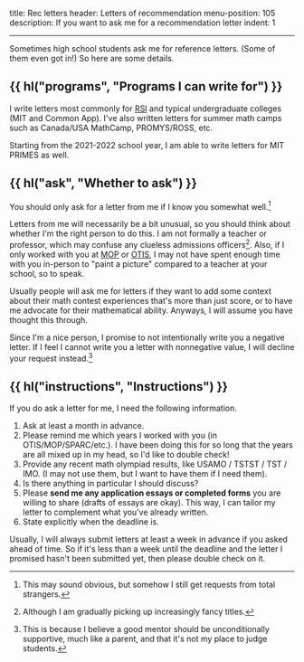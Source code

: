 title: Rec letters
header: Letters of recommendation
menu-position: 105
description: If you want to ask me for a recommendation letter
indent: 1

---

Sometimes high school students ask me for reference letters.
(Some of them even got in!)
So here are some details.

## {{ hl("programs", "Programs I can write for") }}

I write letters most commonly for
[RSI](https://www.cee.org/research-science-institute)
and typical undergraduate colleges (MIT and Common App).
I've also written letters for summer math camps
such as Canada/USA MathCamp, PROMYS/ROSS, etc.

Starting from the 2021-2022 school year,
I am able to write letters for MIT PRIMES as well.

## {{ hl("ask", "Whether to ask") }}

You should only ask for a letter from me if I know you somewhat well.[^obvious]

[^obvious]: This may sound obvious,
	but somehow I still get requests from total strangers.

Letters from me will necessarily be a bit unusual,
so you should think about whether I'm the right person to do this.
I am not formally a teacher or professor,
which may confuse any clueless admissions officers[^fancy].
Also, if I only worked with you at
[MOP](https://en.wikipedia.org/wiki/Mathematical_Olympiad_Program)
or [OTIS](otis.html), I may not have spent enough time
with you in-person to "paint a picture"
compared to a teacher at your school, so to speak.

[^fancy]: Although I am gradually picking up increasingly fancy titles.

Usually people will ask me for letters if they want to add
some context about their math contest experiences
that's more than just score,
or to have me advocate for their mathematical ability.
Anyways, I will assume you have thought this through.

Since I'm a nice person,
I promise to not intentionally write you a negative letter.
If I feel I cannot write you a letter with nonnegative value,
I will decline your request instead.[^support]

[^support]: This is because I believe a good mentor should be
	unconditionally supportive, much like a parent,
	and that it's not my place to judge students.

## {{ hl("instructions", "Instructions") }}

If you do ask a letter for me, I need the following information.

1. Ask at least a month in advance.
2. Please remind me which years I worked with you (in OTIS/MOP/SPARC/etc.).
  I have been doing this for so long that the years are all mixed
  up in my head, so I'd like to double check!
3. Provide any recent math olympiad results,
  like USAMO / TSTST / TST / IMO.
  (I may not use them, but I want to have them if I need them).
4. Is there anything in particular I should discuss?
5. Please **send me any application essays or completed forms**
  you are willing to share (drafts of essays are okay).
  This way, I can tailor my letter to complement
  what you've already written.
6. State explicitly when the deadline is.

Usually, I will always submit letters
at least a week in advance if you asked ahead of time.
So if it's less than a week until the deadline and the letter I promised
hasn't been submitted yet, then please double check on it.
